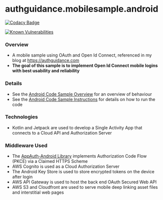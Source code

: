 # authguidance.mobilesample.android

[![Codacy Badge](https://app.codacy.com/project/badge/Grade/0eafe484d5164e0a8ba0628c96784524)](https://www.codacy.com/gh/gary-archer/authguidance.mobilesample.android/dashboard?utm_source=github.com&amp;utm_medium=referral&amp;utm_content=gary-archer/authguidance.mobilesample.android&amp;utm_campaign=Badge_Grade)

[![Known Vulnerabilities](https://snyk.io/test/github/gary-archer/authguidance.mobilesample.android/badge.svg?targetFile=app/build.gradle)](https://snyk.io/test/github/gary-archer/authguidance.mobilesample.android?targetFile=app/build.gradle)

### Overview

* A mobile sample using OAuth and Open Id Connect, referenced in my blog at https://authguidance.com
* **The goal of this sample is to implement Open Id Connect mobile logins with best usability and reliability**

### Details

* See the [Android Code Sample Overview](https://authguidance.com/2019/09/13/mobile-code-sample-overview/) for an overview of behaviour
* See the [Android Code Sample Instructions](https://authguidance.com/2019/09/29/basicandroidapp-execution/) for details on how to run the code

### Technologies

* Kotlin and Jetpack are used to develop a Single Activity App that connects to a Cloud API and Authorization Server

### Middleware Used

* The [AppAuth-Android Library](https://github.com/openid/AppAuth-Android) implements Authorization Code Flow (PKCE) via a Claimed HTTPS Scheme
* AWS Cognito is used as a Cloud Authorization Server
* The Android Key Store is used to store encrypted tokens on the device after login
* AWS API Gateway is used to host the back end OAuth Secured Web API
* AWS S3 and Cloudfront are used to serve mobile deep linking asset files and interstitial web pages
